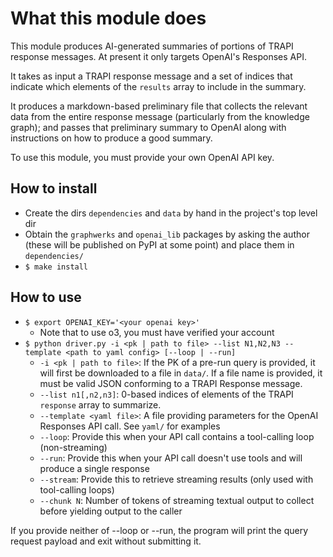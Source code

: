 # What this module does

This module produces AI-generated summaries of portions of TRAPI response messages. At present it only targets OpenAI's Responses API.

It takes as input a TRAPI response message and a set of indices that indicate which elements of the `results` array to include in the summary.

It produces a markdown-based preliminary file that collects the relevant data from the entire response message (particularly from the knowledge graph); and passes that preliminary summary to OpenAI along with instructions on how to produce a good summary.

To use this module, you must provide your own OpenAI API key.

## How to install

- Create the dirs `dependencies` and `data` by hand in the project's top level dir
- Obtain the `graphwerks` and `openai_lib` packages by asking the author (these will be published on PyPI at some point)
  and place them in `dependencies/`
- `$ make install`

## How to use

- `$ export OPENAI_KEY='<your openai key>'`
  - Note that to use o3, you must have verified your account
- `$ python driver.py -i <pk | path to file> --list N1,N2,N3 --template <path to yaml config> [--loop | --run]`
  - `-i <pk | path to file>`: If the PK of a pre-run query is provided, it will first be downloaded to a file
    in `data/`. If a file name is provided, it must be valid JSON conforming to a TRAPI Response message.
  - `--list n1[,n2,n3]`: 0-based indices of elements of the TRAPI `response` array to summarize.
  - `--template <yaml file>`: A file providing parameters for the OpenAI Responses API call. See `yaml/` for examples
  - `--loop`: Provide this when your API call contains a tool-calling loop (non-streaming)
  - `--run`: Provide this when your API call doesn't use tools and will produce a single response
  - `--stream`: Provide this to retrieve streaming results (only used with tool-calling loops)
  - `--chunk N`: Number of tokens of streaming textual output to collect before yielding output to the caller

If you provide neither of --loop or --run, the program will print the query request payload and exit without
submitting it.
